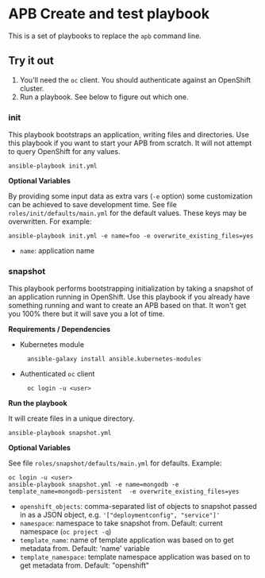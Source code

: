 # APB Create and test playbook

This is a set of playbooks to replace the `apb` command line.

## Try it out

1. You'll need the `oc` client. You should authenticate against an OpenShift cluster.
1. Run a playbook. See below to figure out which one.

### init

This playbook bootstraps an application, writing files and directories. Use this playbook if you want to start your APB from scratch. It will not attempt to query OpenShift for any values.

```
ansible-playbook init.yml
```

**Optional Variables**

By providing some input data as extra vars (`-e` option) some customization can be achieved to save development time. See file `roles/init/defaults/main.yml` for the default values. These keys may be overwritten. For example:

```
ansible-playbook init.yml -e name=foo -e overwrite_existing_files=yes 
```

- `name`: application name

### snapshot

This playbook performs bootstrapping initialization by taking a snapshot of an application running in OpenShift. Use this playbook if you already have something running and want to create an APB based on that. It won't get you 100% there but it will save you a lot of time.

**Requirements / Dependencies**

- Kubernetes module

        ansible-galaxy install ansible.kubernetes-modules
- Authenticated `oc` client

        oc login -u <user>

**Run the playbook**

It will create files in a unique directory.

    ansible-playbook snapshot.yml

**Optional Variables**

See file `roles/snapshot/defaults/main.yml` for defaults. Example:

```
oc login -u <user>
ansible-playbook snapshot.yml -e name=mongodb -e template_name=mongodb-persistent  -e overwrite_existing_files=yes
```

- `openshift_objects`: comma-separated list of objects to snapshot passed in as a JSON object, e.g. `'["deploymentconfig", "service"]'`
- `namespace`: namespace to take snapshot from. Default: current namespace (`oc project -q`)
- `template_name`: name of template application was based on to get metadata from. Default: 'name' variable
- `template_namespace`: template namespace application was based on to get metadata from. Default: "openshift"

